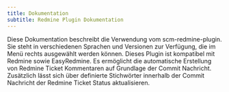 ```yaml
---
title: Dokumentation
subtitle: Redmine Plugin Dokumentation
---
```

Diese Dokumentation beschreibt die Verwendung vom scm-redmine-plugin. Sie steht in verschiedenen Sprachen und Versionen zur Verfügung, die im Menü rechts ausgewählt werden können.
Dieses Plugin ist kompatibel mit Redmine sowie EasyRedmine. Es ermöglicht die automatische Erstellung von Redmine Ticket Kommentaren auf Grundlage der Commit Nachricht. Zusätzlich lässt sich über definierte Stichwörter innerhalb der Commit Nachricht der Redmine Ticket Status aktualisieren.
